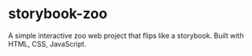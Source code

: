 # storybook-zoo
A simple interactive zoo web project that flips like a storybook. Built with HTML, CSS, JavaScript.
